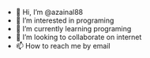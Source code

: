 - 👋 Hi, I’m @azainal88
- 👀 I’m interested in programing
- 🌱 I’m currently learning programing
- 💞️ I’m looking to collaborate on internet
- 📫 How to reach me by email

<!---
azainal88/azainal88 is a ✨ special ✨ repository because its `README.md` (this file) appears on your GitHub profile.
You can click the Preview link to take a look at your changes.
--->
